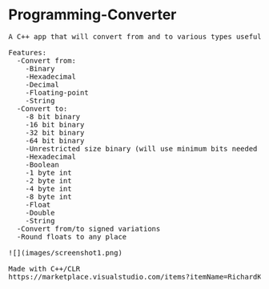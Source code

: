 # Programming-Converter
<pre>
A C++ app that will convert from and to various types useful for programming. 

Features:
  -Convert from:
    -Binary
    -Hexadecimal
    -Decimal
    -Floating-point
    -String
  -Convert to:
    -8 bit binary
    -16 bit binary
    -32 bit binary
    -64 bit binary
    -Unrestricted size binary (will use minimum bits needed to represent the input)
    -Hexadecimal
    -Boolean
    -1 byte int
    -2 byte int
    -4 byte int
    -8 byte int
    -Float
    -Double
    -String
  -Convert from/to signed variations
  -Round floats to any place
  
![](images/screenshot1.png)
  
Made with C++/CLR
https://marketplace.visualstudio.com/items?itemName=RichardKaiser.CppWinformsVS2019VSIX001
</pre>
